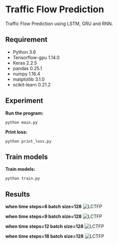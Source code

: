# Traffic Flow Prediction
Traffic Flow Prediction using LSTM, GRU and RNN.

## Requirement
- Python 3.6    
- Tensorflow-gpu 1.14.0  
- Keras 2.2.5
- pandas 0.25.1
- numpy 1.16.4
- matplotlib 3.1.0
- scikit-learn 0.21.2

## Experiment

**Run the program:**

```
python main.py
```
**Print loss:**

```
python print_loss.py
```



## Train models

**Train models:**

```
python train.py
```

## Results 
**when time steps=6 batch size=128**
![LCTFP](https://github.com/se7ven012/TrafficFlowPrediction/blob/master/result/workdays_6_128_result.png)

**when time steps=9 batch size=128**
![LCTFP](https://github.com/se7ven012/TrafficFlowPrediction/blob/master/result/workdays_9_128_result.png)

**when time steps=12 batch size=128**
![LCTFP](https://github.com/se7ven012/TrafficFlowPrediction/blob/master/result/workdays_12_128_result.png)

**when time steps=18 batch size=128**
![LCTFP](https://github.com/se7ven012/TrafficFlowPrediction/blob/master/result/workdays_18_128_result.png)
